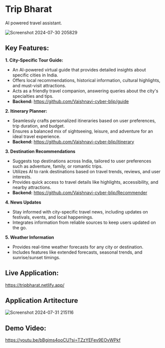 # Trip Bharat
AI powered travel assistant.

![Screenshot 2024-07-30 205829](https://github.com/user-attachments/assets/aa3770dc-3e62-4f53-acff-25092e05f0be)

## Key Features:
**1. City-Specific Tour Guide:**
  - An AI-powered virtual guide that provides detailed insights about specific cities in India.
  - Offers local recommendations, historical information, cultural highlights, and must-visit attractions.
  - Acts as a friendly travel companion, answering queries about the city's specialties and tips.
  - **Backend:** https://github.com/Vaishnavi-cyber-blip/guide

**2. Itinerary Planner:**
  - Seamlessly crafts personalized itineraries based on user preferences, trip duration, and budget.
  - Ensures a balanced mix of sightseeing, leisure, and adventure for an ideal travel experience.
  - **Backend:** https://github.com/Vaishnavi-cyber-blip/itinerary

**3. Destination Recommendations**
  - Suggests top destinations across India, tailored to user preferences such as adventure, family, or romantic trips.
  - Utilizes AI to rank destinations based on travel trends, reviews, and user interests.
  - Provides quick access to travel details like highlights, accessibility, and nearby attractions.
  - **Backend:** https://github.com/Vaishnavi-cyber-blip/Recommender

**4. News Updates**
  - Stay informed with city-specific travel news, including updates on festivals, events, and local happenings.
  - Integrates information from reliable sources to keep users updated on the go.

**5. Weather Information**
  - Provides real-time weather forecasts for any city or destination.
  - Includes features like extended forecasts, seasonal trends, and sunrise/sunset timings.

## Live Application:
https://tripbharat.netlify.app/

## Application Artitecture

  ![Screenshot 2024-07-31 215116](https://github.com/user-attachments/assets/71139174-c376-4af6-b304-33063faae481)

## Demo Video:
https://youtu.be/bBgims4ooCU?si=TZzYEFev9EOvWPkf





